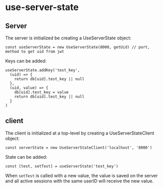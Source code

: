 # use-server-state


## Server

The server is initialized be creating a UseServerState object:
```
const useServerState = new UseServerState(8000, getUid) // port, method to get uid from jwt
```

Keys can be added:

```
useServerState.addKey('test_key',
  (uid) => {
    return db[uid].test_key || null
  },
  (uid, value) => {
    db[uid].test_key = value
    return db[uid].test_key || null
  }
)
```

## client

The client is initialized at a top-level by creating a UseServerStateClient object:

```
const serverState = new UseServerStateClient('localhost', '8000')
```

State can be added:

```
const [test, setTest] = useServerState('test_key')
```

When `setTest` is called with a new value, the value is saved on the server and all active sessions with the same userID will receive the new value.